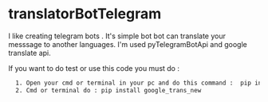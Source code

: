 # translatorBotTelegram
I like creating telegram bots . It's simple bot bot can translate your messsage to another languages. I'm used pyTelegramBotApi and google translate api.

If you want to do test or use this code you must do :
```bash
  1. Open your cmd or terminal in your pc and do this command :  pip install pyTelegramBotAPI
  2. Cmd or terminal do : pip install google_trans_new
 ```
